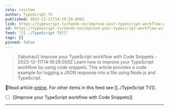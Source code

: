 ```yaml
---
role: rssitem
author: TypeScript TV
published: 2023-12-11T14:19:29.000Z
link: https://typescript.tv/hands-on/improve-your-typescript-workflow-with-code-snippets/
id: https://typescript.tv/hands-on/improve-your-typescript-workflow-with-code-snippets/
feed: "[[../TypeScript TV]]"
tags: []
pinned: false
---
```

> [!abstract] Improve your TypeScript workflow with Code Snippets - 2023-12-11T14:19:29.000Z
> Learn how to improve your TypeScript workflow by using code snippets. This article provides a code example for logging a JSON response into a file using Node.js and TypeScript.

🔗Read article [online](https://typescript.tv/hands-on/improve-your-typescript-workflow-with-code-snippets/). For other items in this feed see [[../TypeScript TV]].

- [ ] [[Improve your TypeScript workflow with Code Snippets]]
- - -
